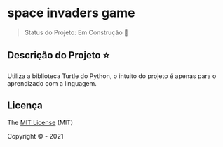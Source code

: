 # space invaders game
 
> Status do Projeto: Em Construção :construction:

## Descrição do Projeto :star: 
<p>
Utiliza a biblioteca Turtle do Python, o intuito do projeto é apenas para o aprendizado com a linguagem.
</p>

## Licença 

The [MIT License]() (MIT)

Copyright :copyright: - 2021
